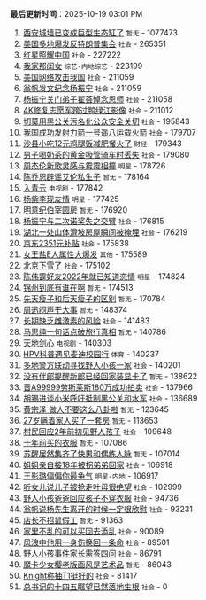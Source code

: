
**最后更新时间**：2025-10-19 03:01 PM
1. [西安城墙已变成巨型生态缸了](https://m.weibo.cn/search?containerid=100103type%3D1%26t%3D10%26q%3D%E8%A5%BF%E5%AE%89%E5%9F%8E%E5%A2%99%E5%B7%B2%E5%8F%98%E6%88%90%E5%B7%A8%E5%9E%8B%E7%94%9F%E6%80%81%E7%BC%B8%E4%BA%86&stream_entry_id=31&isnewpage=1&extparam=seat%3D1%26lcate%3D5001%26realpos%3D1%26filter_type%3Drealtimehot%26q%3D%25E8%25A5%25BF%25E5%25AE%2589%25E5%259F%258E%25E5%25A2%2599%25E5%25B7%25B2%25E5%258F%2598%25E6%2588%2590%25E5%25B7%25A8%25E5%259E%258B%25E7%2594%259F%25E6%2580%2581%25E7%25BC%25B8%25E4%25BA%2586%26flag%3D0%26cate%3D5001%26c_type%3D31%26dgr%3D0%26stream_entry_id%3D31%26pos%3D0%26band_rank%3D1%26display_time%3D1760857274%26pre_seqid%3D176085727415402734180159) `暂无` - 1077473
2. [美国多地爆发反特朗普集会](https://m.weibo.cn/search?containerid=100103type%3D1%26t%3D10%26q%3D%23%E7%BE%8E%E5%9B%BD%E5%A4%9A%E5%9C%B0%E7%88%86%E5%8F%91%E5%8F%8D%E7%89%B9%E6%9C%97%E6%99%AE%E9%9B%86%E4%BC%9A%23&stream_entry_id=31&isnewpage=1&extparam=seat%3D1%26lcate%3D5001%26realpos%3D2%26filter_type%3Drealtimehot%26q%3D%2523%25E7%25BE%258E%25E5%259B%25BD%25E5%25A4%259A%25E5%259C%25B0%25E7%2588%2586%25E5%258F%2591%25E5%258F%258D%25E7%2589%25B9%25E6%259C%2597%25E6%2599%25AE%25E9%259B%2586%25E4%25BC%259A%2523%26flag%3D0%26cate%3D5001%26c_type%3D31%26dgr%3D0%26stream_entry_id%3D31%26pos%3D1%26band_rank%3D2%26display_time%3D1760857274%26pre_seqid%3D176085727415402734180159) `社会` - 265351
3. [红星照耀中国](https://m.weibo.cn/search?containerid=100103type%3D1%26t%3D10%26q%3D%23%E7%BA%A2%E6%98%9F%E7%85%A7%E8%80%80%E4%B8%AD%E5%9B%BD%23&stream_entry_id=31&isnewpage=1&extparam=seat%3D1%26lcate%3D5001%26realpos%3D3%26filter_type%3Drealtimehot%26q%3D%2523%25E7%25BA%25A2%25E6%2598%259F%25E7%2585%25A7%25E8%2580%2580%25E4%25B8%25AD%25E5%259B%25BD%2523%26flag%3D0%26cate%3D5001%26c_type%3D31%26dgr%3D0%26stream_entry_id%3D31%26pos%3D2%26band_rank%3D3%26display_time%3D1760857274%26pre_seqid%3D176085727415402734180159) `社会` - 227222
4. [我家那闺女](https://m.weibo.cn/search?containerid=100103type%3D1%26t%3D10%26q%3D%E6%88%91%E5%AE%B6%E9%82%A3%E9%97%BA%E5%A5%B3&stream_entry_id=31&isnewpage=1&extparam=seat%3D1%26lcate%3D5001%26realpos%3D4%26filter_type%3Drealtimehot%26q%3D%25E6%2588%2591%25E5%25AE%25B6%25E9%2582%25A3%25E9%2597%25BA%25E5%25A5%25B3%26flag%3D0%26cate%3D5001%26c_type%3D31%26dgr%3D0%26stream_entry_id%3D31%26pos%3D3%26band_rank%3D4%26display_time%3D1760857274%26pre_seqid%3D176085727415402734180159) `综艺-内地综艺` - 223199
5. [美国网络攻击我国](https://m.weibo.cn/search?containerid=100103type%3D1%26t%3D10%26q%3D%23%E7%BE%8E%E5%9B%BD%E7%BD%91%E7%BB%9C%E6%94%BB%E5%87%BB%E6%88%91%E5%9B%BD%23&stream_entry_id=31&isnewpage=1&extparam=seat%3D1%26lcate%3D5001%26realpos%3D5%26filter_type%3Drealtimehot%26q%3D%2523%25E7%25BE%258E%25E5%259B%25BD%25E7%25BD%2591%25E7%25BB%259C%25E6%2594%25BB%25E5%2587%25BB%25E6%2588%2591%25E5%259B%25BD%2523%26flag%3D0%26cate%3D5001%26c_type%3D31%26dgr%3D0%26stream_entry_id%3D31%26pos%3D4%26band_rank%3D5%26display_time%3D1760857274%26pre_seqid%3D176085727415402734180159) `社会` - 211059
6. [翁帆发文纪念杨振宁](https://m.weibo.cn/search?containerid=100103type%3D1%26t%3D10%26q%3D%23%E7%BF%81%E5%B8%86%E5%8F%91%E6%96%87%E7%BA%AA%E5%BF%B5%E6%9D%A8%E6%8C%AF%E5%AE%81%23&stream_entry_id=31&isnewpage=1&extparam=seat%3D1%26lcate%3D5001%26realpos%3D6%26filter_type%3Drealtimehot%26q%3D%2523%25E7%25BF%2581%25E5%25B8%2586%25E5%258F%2591%25E6%2596%2587%25E7%25BA%25AA%25E5%25BF%25B5%25E6%259D%25A8%25E6%258C%25AF%25E5%25AE%2581%2523%26flag%3D2%26cate%3D5001%26c_type%3D31%26dgr%3D0%26stream_entry_id%3D31%26pos%3D5%26band_rank%3D6%26display_time%3D1760857274%26pre_seqid%3D176085727415402734180159) `社会` - 211059
7. [杨振宁关门弟子翟荟悼念恩师](https://m.weibo.cn/search?containerid=100103type%3D1%26t%3D10%26q%3D%23%E6%9D%A8%E6%8C%AF%E5%AE%81%E5%85%B3%E9%97%A8%E5%BC%9F%E5%AD%90%E7%BF%9F%E8%8D%9F%E6%82%BC%E5%BF%B5%E6%81%A9%E5%B8%88%23&stream_entry_id=31&isnewpage=1&extparam=seat%3D1%26lcate%3D5001%26realpos%3D7%26filter_type%3Drealtimehot%26q%3D%2523%25E6%259D%25A8%25E6%258C%25AF%25E5%25AE%2581%25E5%2585%25B3%25E9%2597%25A8%25E5%25BC%259F%25E5%25AD%2590%25E7%25BF%259F%25E8%258D%259F%25E6%2582%25BC%25E5%25BF%25B5%25E6%2581%25A9%25E5%25B8%2588%2523%26flag%3D1%26cate%3D5001%26c_type%3D31%26dgr%3D0%26stream_entry_id%3D31%26pos%3D6%26band_rank%3D7%26display_time%3D1760857274%26pre_seqid%3D176085727415402734180159) `社会` - 211058
8. [4K修复志愿军跨过鸭绿江影像](https://m.weibo.cn/search?containerid=100103type%3D1%26t%3D10%26q%3D%234K%E4%BF%AE%E5%A4%8D%E5%BF%97%E6%84%BF%E5%86%9B%E8%B7%A8%E8%BF%87%E9%B8%AD%E7%BB%BF%E6%B1%9F%E5%BD%B1%E5%83%8F%23&stream_entry_id=31&isnewpage=1&extparam=seat%3D1%26lcate%3D5001%26realpos%3D8%26filter_type%3Drealtimehot%26q%3D%25234K%25E4%25BF%25AE%25E5%25A4%258D%25E5%25BF%2597%25E6%2584%25BF%25E5%2586%259B%25E8%25B7%25A8%25E8%25BF%2587%25E9%25B8%25AD%25E7%25BB%25BF%25E6%25B1%259F%25E5%25BD%25B1%25E5%2583%258F%2523%26flag%3D0%26cate%3D5001%26c_type%3D31%26dgr%3D0%26stream_entry_id%3D31%26pos%3D7%26band_rank%3D8%26display_time%3D1760857274%26pre_seqid%3D176085727415402734180159) `社会` - 211012
9. [切莫用黑公关污名化公众安全关切](https://m.weibo.cn/search?containerid=100103type%3D1%26t%3D10%26q%3D%23%E5%88%87%E8%8E%AB%E7%94%A8%E9%BB%91%E5%85%AC%E5%85%B3%E6%B1%A1%E5%90%8D%E5%8C%96%E5%85%AC%E4%BC%97%E5%AE%89%E5%85%A8%E5%85%B3%E5%88%87%23&stream_entry_id=31&isnewpage=1&extparam=seat%3D1%26lcate%3D5001%26realpos%3D9%26filter_type%3Drealtimehot%26q%3D%2523%25E5%2588%2587%25E8%258E%25AB%25E7%2594%25A8%25E9%25BB%2591%25E5%2585%25AC%25E5%2585%25B3%25E6%25B1%25A1%25E5%2590%258D%25E5%258C%2596%25E5%2585%25AC%25E4%25BC%2597%25E5%25AE%2589%25E5%2585%25A8%25E5%2585%25B3%25E5%2588%2587%2523%26flag%3D0%26cate%3D5001%26c_type%3D31%26dgr%3D0%26stream_entry_id%3D31%26pos%3D8%26band_rank%3D9%26display_time%3D1760857274%26pre_seqid%3D176085727415402734180159) `社会` - 195843
10. [我国成功发射力箭一号遥八运载火箭](https://m.weibo.cn/search?containerid=100103type%3D1%26t%3D10%26q%3D%23%E6%88%91%E5%9B%BD%E6%88%90%E5%8A%9F%E5%8F%91%E5%B0%84%E5%8A%9B%E7%AE%AD%E4%B8%80%E5%8F%B7%E9%81%A5%E5%85%AB%E8%BF%90%E8%BD%BD%E7%81%AB%E7%AE%AD%23&stream_entry_id=31&isnewpage=1&extparam=seat%3D1%26lcate%3D5001%26realpos%3D10%26filter_type%3Drealtimehot%26q%3D%2523%25E6%2588%2591%25E5%259B%25BD%25E6%2588%2590%25E5%258A%259F%25E5%258F%2591%25E5%25B0%2584%25E5%258A%259B%25E7%25AE%25AD%25E4%25B8%2580%25E5%258F%25B7%25E9%2581%25A5%25E5%2585%25AB%25E8%25BF%2590%25E8%25BD%25BD%25E7%2581%25AB%25E7%25AE%25AD%2523%26flag%3D0%26cate%3D5001%26c_type%3D31%26dgr%3D0%26stream_entry_id%3D31%26pos%3D9%26band_rank%3D10%26display_time%3D1760857274%26pre_seqid%3D176085727415402734180159) `社会` - 179707
11. [沙县小吃12元鸡腿饭减肥餐火了](https://m.weibo.cn/search?containerid=100103type%3D1%26t%3D10%26q%3D%23%E6%B2%99%E5%8E%BF%E5%B0%8F%E5%90%8312%E5%85%83%E9%B8%A1%E8%85%BF%E9%A5%AD%E5%87%8F%E8%82%A5%E9%A4%90%E7%81%AB%E4%BA%86%23&stream_entry_id=31&isnewpage=1&extparam=seat%3D1%26lcate%3D5001%26realpos%3D11%26filter_type%3Drealtimehot%26q%3D%2523%25E6%25B2%2599%25E5%258E%25BF%25E5%25B0%258F%25E5%2590%258312%25E5%2585%2583%25E9%25B8%25A1%25E8%2585%25BF%25E9%25A5%25AD%25E5%2587%258F%25E8%2582%25A5%25E9%25A4%2590%25E7%2581%25AB%25E4%25BA%2586%2523%26flag%3D1%26cate%3D5001%26c_type%3D31%26dgr%3D0%26stream_entry_id%3D31%26pos%3D10%26band_rank%3D11%26display_time%3D1760857274%26pre_seqid%3D176085727415402734180159) `财经` - 179343
12. [男子喝奶茶的黄金吸管骑车时丢失](https://m.weibo.cn/search?containerid=100103type%3D1%26t%3D10%26q%3D%23%E7%94%B7%E5%AD%90%E5%96%9D%E5%A5%B6%E8%8C%B6%E7%9A%84%E9%BB%84%E9%87%91%E5%90%B8%E7%AE%A1%E9%AA%91%E8%BD%A6%E6%97%B6%E4%B8%A2%E5%A4%B1%23&stream_entry_id=31&isnewpage=1&extparam=seat%3D1%26lcate%3D5001%26realpos%3D12%26filter_type%3Drealtimehot%26q%3D%2523%25E7%2594%25B7%25E5%25AD%2590%25E5%2596%259D%25E5%25A5%25B6%25E8%258C%25B6%25E7%259A%2584%25E9%25BB%2584%25E9%2587%2591%25E5%2590%25B8%25E7%25AE%25A1%25E9%25AA%2591%25E8%25BD%25A6%25E6%2597%25B6%25E4%25B8%25A2%25E5%25A4%25B1%2523%26flag%3D1%26cate%3D5001%26c_type%3D31%26dgr%3D0%26stream_entry_id%3D31%26pos%3D11%26band_rank%3D12%26display_time%3D1760857274%26pre_seqid%3D176085727415402734180159) `社会` - 179080
13. [周杰伦新歌灵感与霉霉相撞](https://m.weibo.cn/search?containerid=100103type%3D1%26t%3D10%26q%3D%23%E5%91%A8%E6%9D%B0%E4%BC%A6%E6%96%B0%E6%AD%8C%E7%81%B5%E6%84%9F%E4%B8%8E%E9%9C%89%E9%9C%89%E7%9B%B8%E6%92%9E%23&stream_entry_id=31&isnewpage=1&extparam=seat%3D1%26lcate%3D5001%26realpos%3D13%26filter_type%3Drealtimehot%26q%3D%2523%25E5%2591%25A8%25E6%259D%25B0%25E4%25BC%25A6%25E6%2596%25B0%25E6%25AD%258C%25E7%2581%25B5%25E6%2584%259F%25E4%25B8%258E%25E9%259C%2589%25E9%259C%2589%25E7%259B%25B8%25E6%2592%259E%2523%26flag%3D0%26cate%3D5001%26c_type%3D31%26dgr%3D0%26stream_entry_id%3D31%26pos%3D12%26band_rank%3D13%26display_time%3D1760857274%26pre_seqid%3D176085727415402734180159) `明星` - 178726
14. [陈乔恩辟谣艾伦私生子](https://m.weibo.cn/search?containerid=100103type%3D1%26t%3D10%26q%3D%E9%99%88%E4%B9%94%E6%81%A9%E8%BE%9F%E8%B0%A3%E8%89%BE%E4%BC%A6%E7%A7%81%E7%94%9F%E5%AD%90&stream_entry_id=31&isnewpage=1&extparam=seat%3D1%26lcate%3D5001%26realpos%3D14%26filter_type%3Drealtimehot%26q%3D%25E9%2599%2588%25E4%25B9%2594%25E6%2581%25A9%25E8%25BE%259F%25E8%25B0%25A3%25E8%2589%25BE%25E4%25BC%25A6%25E7%25A7%2581%25E7%2594%259F%25E5%25AD%2590%26flag%3D0%26cate%3D5001%26c_type%3D31%26dgr%3D0%26stream_entry_id%3D31%26pos%3D13%26band_rank%3D14%26display_time%3D1760857274%26pre_seqid%3D176085727415402734180159) `暂无` - 178164
15. [入青云](https://m.weibo.cn/search?containerid=100103type%3D1%26t%3D10%26q%3D%E5%85%A5%E9%9D%92%E4%BA%91&stream_entry_id=31&isnewpage=1&extparam=seat%3D1%26lcate%3D5001%26realpos%3D15%26filter_type%3Drealtimehot%26q%3D%25E5%2585%25A5%25E9%259D%2592%25E4%25BA%2591%26flag%3D0%26cate%3D5001%26c_type%3D31%26dgr%3D0%26stream_entry_id%3D31%26pos%3D14%26band_rank%3D15%26display_time%3D1760857274%26pre_seqid%3D176085727415402734180159) `电视剧` - 177842
16. [杨紫李现友情](https://m.weibo.cn/search?containerid=100103type%3D1%26t%3D10%26q%3D%23%E6%9D%A8%E7%B4%AB%E6%9D%8E%E7%8E%B0%E5%8F%8B%E6%83%85%23&stream_entry_id=31&isnewpage=1&extparam=seat%3D1%26lcate%3D5001%26realpos%3D16%26filter_type%3Drealtimehot%26q%3D%2523%25E6%259D%25A8%25E7%25B4%25AB%25E6%259D%258E%25E7%258E%25B0%25E5%258F%258B%25E6%2583%2585%2523%26flag%3D0%26cate%3D5001%26c_type%3D31%26dgr%3D0%26stream_entry_id%3D31%26pos%3D15%26band_rank%3D16%26display_time%3D1760857274%26pre_seqid%3D176085727415402734180159) `明星` - 177425
17. [明意纪伯宰圆房](https://m.weibo.cn/search?containerid=100103type%3D1%26t%3D10%26q%3D%E6%98%8E%E6%84%8F%E7%BA%AA%E4%BC%AF%E5%AE%B0%E5%9C%86%E6%88%BF&stream_entry_id=31&isnewpage=1&extparam=seat%3D1%26lcate%3D5001%26realpos%3D17%26filter_type%3Drealtimehot%26q%3D%25E6%2598%258E%25E6%2584%258F%25E7%25BA%25AA%25E4%25BC%25AF%25E5%25AE%25B0%25E5%259C%2586%25E6%2588%25BF%26flag%3D0%26cate%3D5001%26c_type%3D31%26dgr%3D0%26stream_entry_id%3D31%26pos%3D16%26band_rank%3D17%26display_time%3D1760857274%26pre_seqid%3D176085727415402734180159) `暂无` - 176920
18. [杨振宁与二次诺奖失之交臂](https://m.weibo.cn/search?containerid=100103type%3D1%26t%3D10%26q%3D%23%E6%9D%A8%E6%8C%AF%E5%AE%81%E4%B8%8E%E4%BA%8C%E6%AC%A1%E8%AF%BA%E5%A5%96%E5%A4%B1%E4%B9%8B%E4%BA%A4%E8%87%82%23&stream_entry_id=31&isnewpage=1&extparam=seat%3D1%26lcate%3D5001%26realpos%3D18%26filter_type%3Drealtimehot%26q%3D%2523%25E6%259D%25A8%25E6%258C%25AF%25E5%25AE%2581%25E4%25B8%258E%25E4%25BA%258C%25E6%25AC%25A1%25E8%25AF%25BA%25E5%25A5%2596%25E5%25A4%25B1%25E4%25B9%258B%25E4%25BA%25A4%25E8%2587%2582%2523%26flag%3D0%26cate%3D5001%26c_type%3D31%26dgr%3D0%26stream_entry_id%3D31%26pos%3D17%26band_rank%3D18%26display_time%3D1760857274%26pre_seqid%3D176085727415402734180159) `社会` - 176815
19. [湖北一处山体滑坡房屋瞬间被掩埋](https://m.weibo.cn/search?containerid=100103type%3D1%26t%3D10%26q%3D%23%E6%B9%96%E5%8C%97%E4%B8%80%E5%A4%84%E5%B1%B1%E4%BD%93%E6%BB%91%E5%9D%A1%E6%88%BF%E5%B1%8B%E7%9E%AC%E9%97%B4%E8%A2%AB%E6%8E%A9%E5%9F%8B%23&stream_entry_id=31&isnewpage=1&extparam=seat%3D1%26lcate%3D5001%26realpos%3D19%26filter_type%3Drealtimehot%26q%3D%2523%25E6%25B9%2596%25E5%258C%2597%25E4%25B8%2580%25E5%25A4%2584%25E5%25B1%25B1%25E4%25BD%2593%25E6%25BB%2591%25E5%259D%25A1%25E6%2588%25BF%25E5%25B1%258B%25E7%259E%25AC%25E9%2597%25B4%25E8%25A2%25AB%25E6%258E%25A9%25E5%259F%258B%2523%26flag%3D1%26cate%3D5001%26c_type%3D31%26dgr%3D0%26stream_entry_id%3D31%26pos%3D18%26band_rank%3D19%26display_time%3D1760857274%26pre_seqid%3D176085727415402734180159) `社会` - 176219
20. [京东2351元补贴](https://m.weibo.cn/search?containerid=100103type%3D1%26t%3D10%26q%3D%23%E4%BA%AC%E4%B8%9C2351%E5%85%83%E8%A1%A5%E8%B4%B4%23&stream_entry_id=31&isnewpage=1&extparam=seat%3D1%26lcate%3D5001%26realpos%3D20%26filter_type%3Drealtimehot%26q%3D%2523%25E4%25BA%25AC%25E4%25B8%259C2351%25E5%2585%2583%25E8%25A1%25A5%25E8%25B4%25B4%2523%26flag%3D1%26cate%3D5001%26c_type%3D31%26dgr%3D0%26stream_entry_id%3D31%26pos%3D19%26band_rank%3D20%26display_time%3D1760857274%26pre_seqid%3D176085727415402734180159) `社会` - 175838
21. [女王盐E人属性大爆发](https://m.weibo.cn/search?containerid=100103type%3D1%26t%3D10%26q%3D%23%E5%A5%B3%E7%8E%8B%E7%9B%90E%E4%BA%BA%E5%B1%9E%E6%80%A7%E5%A4%A7%E7%88%86%E5%8F%91%23&stream_entry_id=31&isnewpage=1&extparam=seat%3D1%26lcate%3D5001%26realpos%3D21%26filter_type%3Drealtimehot%26q%3D%2523%25E5%25A5%25B3%25E7%258E%258B%25E7%259B%2590E%25E4%25BA%25BA%25E5%25B1%259E%25E6%2580%25A7%25E5%25A4%25A7%25E7%2588%2586%25E5%258F%2591%2523%26flag%3D1%26cate%3D5001%26c_type%3D31%26dgr%3D0%26stream_entry_id%3D31%26pos%3D20%26band_rank%3D21%26display_time%3D1760857274%26pre_seqid%3D176085727415402734180159) `其他` - 175589
22. [北京下雪了](https://m.weibo.cn/search?containerid=100103type%3D1%26t%3D10%26q%3D%23%E5%8C%97%E4%BA%AC%E4%B8%8B%E9%9B%AA%E4%BA%86%23&stream_entry_id=31&isnewpage=1&extparam=seat%3D1%26lcate%3D5001%26realpos%3D22%26filter_type%3Drealtimehot%26q%3D%2523%25E5%258C%2597%25E4%25BA%25AC%25E4%25B8%258B%25E9%259B%25AA%25E4%25BA%2586%2523%26flag%3D0%26cate%3D5001%26c_type%3D31%26dgr%3D0%26stream_entry_id%3D31%26pos%3D21%26band_rank%3D22%26display_time%3D1760857274%26pre_seqid%3D176085727415402734180159) `社会` - 175102
23. [陈伟霆好友2022年就已知道恋情](https://m.weibo.cn/search?containerid=100103type%3D1%26t%3D10%26q%3D%23%E9%99%88%E4%BC%9F%E9%9C%86%E5%A5%BD%E5%8F%8B2022%E5%B9%B4%E5%B0%B1%E5%B7%B2%E7%9F%A5%E9%81%93%E6%81%8B%E6%83%85%23&stream_entry_id=31&isnewpage=1&extparam=seat%3D1%26lcate%3D5001%26realpos%3D23%26filter_type%3Drealtimehot%26q%3D%2523%25E9%2599%2588%25E4%25BC%259F%25E9%259C%2586%25E5%25A5%25BD%25E5%258F%258B2022%25E5%25B9%25B4%25E5%25B0%25B1%25E5%25B7%25B2%25E7%259F%25A5%25E9%2581%2593%25E6%2581%258B%25E6%2583%2585%2523%26flag%3D0%26cate%3D5001%26c_type%3D31%26dgr%3D0%26stream_entry_id%3D31%26pos%3D22%26band_rank%3D23%26display_time%3D1760857274%26pre_seqid%3D176085727415402734180159) `明星` - 174824
24. [锦州到底有谁在啊](https://m.weibo.cn/search?containerid=100103type%3D1%26t%3D10%26q%3D%E9%94%A6%E5%B7%9E%E5%88%B0%E5%BA%95%E6%9C%89%E8%B0%81%E5%9C%A8%E5%95%8A&stream_entry_id=31&isnewpage=1&extparam=seat%3D1%26lcate%3D5001%26realpos%3D24%26filter_type%3Drealtimehot%26q%3D%25E9%2594%25A6%25E5%25B7%259E%25E5%2588%25B0%25E5%25BA%2595%25E6%259C%2589%25E8%25B0%2581%25E5%259C%25A8%25E5%2595%258A%26flag%3D1%26cate%3D5001%26c_type%3D31%26dgr%3D0%26stream_entry_id%3D31%26pos%3D23%26band_rank%3D24%26display_time%3D1760857274%26pre_seqid%3D176085727415402734180159) `暂无` - 174513
25. [先天瘦子和后天瘦子的区别](https://m.weibo.cn/search?containerid=100103type%3D1%26t%3D10%26q%3D%E5%85%88%E5%A4%A9%E7%98%A6%E5%AD%90%E5%92%8C%E5%90%8E%E5%A4%A9%E7%98%A6%E5%AD%90%E7%9A%84%E5%8C%BA%E5%88%AB&stream_entry_id=31&isnewpage=1&extparam=seat%3D1%26lcate%3D5001%26realpos%3D25%26filter_type%3Drealtimehot%26q%3D%25E5%2585%2588%25E5%25A4%25A9%25E7%2598%25A6%25E5%25AD%2590%25E5%2592%258C%25E5%2590%258E%25E5%25A4%25A9%25E7%2598%25A6%25E5%25AD%2590%25E7%259A%2584%25E5%258C%25BA%25E5%2588%25AB%26flag%3D1%26cate%3D5001%26c_type%3D31%26dgr%3D0%26stream_entry_id%3D31%26pos%3D24%26band_rank%3D25%26display_time%3D1760857274%26pre_seqid%3D176085727415402734180159) `暂无` - 170784
26. [周迅闷声干大事](https://m.weibo.cn/search?containerid=100103type%3D1%26t%3D10%26q%3D%E5%91%A8%E8%BF%85%E9%97%B7%E5%A3%B0%E5%B9%B2%E5%A4%A7%E4%BA%8B&stream_entry_id=31&isnewpage=1&extparam=seat%3D1%26lcate%3D5001%26realpos%3D26%26filter_type%3Drealtimehot%26q%3D%25E5%2591%25A8%25E8%25BF%2585%25E9%2597%25B7%25E5%25A3%25B0%25E5%25B9%25B2%25E5%25A4%25A7%25E4%25BA%258B%26flag%3D0%26cate%3D5001%26c_type%3D31%26dgr%3D0%26stream_entry_id%3D31%26pos%3D25%26band_rank%3D26%26display_time%3D1760857274%26pre_seqid%3D176085727415402734180159) `暂无` - 148374
27. [长期缺乏雌激素的风险](https://m.weibo.cn/search?containerid=100103type%3D1%26t%3D10%26q%3D%23%E9%95%BF%E6%9C%9F%E7%BC%BA%E4%B9%8F%E9%9B%8C%E6%BF%80%E7%B4%A0%E7%9A%84%E9%A3%8E%E9%99%A9%23&stream_entry_id=31&isnewpage=1&extparam=seat%3D1%26lcate%3D5001%26realpos%3D27%26filter_type%3Drealtimehot%26q%3D%2523%25E9%2595%25BF%25E6%259C%259F%25E7%25BC%25BA%25E4%25B9%258F%25E9%259B%258C%25E6%25BF%2580%25E7%25B4%25A0%25E7%259A%2584%25E9%25A3%258E%25E9%2599%25A9%2523%26flag%3D0%26cate%3D5001%26c_type%3D31%26dgr%3D0%26stream_entry_id%3D31%26pos%3D26%26band_rank%3D27%26display_time%3D1760857274%26pre_seqid%3D176085727415402734180159) `社会` - 141483
28. [马思纯一句话点破旅行真相](https://m.weibo.cn/search?containerid=100103type%3D1%26t%3D10%26q%3D%E9%A9%AC%E6%80%9D%E7%BA%AF%E4%B8%80%E5%8F%A5%E8%AF%9D%E7%82%B9%E7%A0%B4%E6%97%85%E8%A1%8C%E7%9C%9F%E7%9B%B8&stream_entry_id=31&isnewpage=1&extparam=seat%3D1%26lcate%3D5001%26realpos%3D28%26filter_type%3Drealtimehot%26q%3D%25E9%25A9%25AC%25E6%2580%259D%25E7%25BA%25AF%25E4%25B8%2580%25E5%258F%25A5%25E8%25AF%259D%25E7%2582%25B9%25E7%25A0%25B4%25E6%2597%2585%25E8%25A1%258C%25E7%259C%259F%25E7%259B%25B8%26flag%3D1%26cate%3D5001%26c_type%3D31%26dgr%3D0%26stream_entry_id%3D31%26pos%3D27%26band_rank%3D28%26display_time%3D1760857274%26pre_seqid%3D176085727415402734180159) `暂无` - 140786
29. [天地剑心](https://m.weibo.cn/search?containerid=100103type%3D1%26t%3D10%26q%3D%E5%A4%A9%E5%9C%B0%E5%89%91%E5%BF%83&stream_entry_id=31&isnewpage=1&extparam=seat%3D1%26lcate%3D5001%26realpos%3D29%26filter_type%3Drealtimehot%26q%3D%25E5%25A4%25A9%25E5%259C%25B0%25E5%2589%2591%25E5%25BF%2583%26flag%3D0%26cate%3D5001%26c_type%3D31%26dgr%3D0%26stream_entry_id%3D31%26pos%3D28%26band_rank%3D29%26display_time%3D1760857274%26pre_seqid%3D176085727415402734180159) `电视剧` - 140303
30. [HPV科普遇见麦迪校园行](https://m.weibo.cn/search?containerid=100103type%3D1%26t%3D10%26q%3D%23HPV%E7%A7%91%E6%99%AE%E9%81%87%E8%A7%81%E9%BA%A6%E8%BF%AA%E6%A0%A1%E5%9B%AD%E8%A1%8C%23&stream_entry_id=31&isnewpage=1&extparam=seat%3D1%26lcate%3D5001%26realpos%3D30%26filter_type%3Drealtimehot%26q%3D%2523HPV%25E7%25A7%2591%25E6%2599%25AE%25E9%2581%2587%25E8%25A7%2581%25E9%25BA%25A6%25E8%25BF%25AA%25E6%25A0%25A1%25E5%259B%25AD%25E8%25A1%258C%2523%26flag%3D1%26cate%3D5001%26c_type%3D31%26dgr%3D0%26stream_entry_id%3D31%26pos%3D29%26band_rank%3D30%26display_time%3D1760857274%26pre_seqid%3D176085727415402734180159) `体育` - 140237
31. [多地警方联动寻找野人小孩一家](https://m.weibo.cn/search?containerid=100103type%3D1%26t%3D10%26q%3D%23%E5%A4%9A%E5%9C%B0%E8%AD%A6%E6%96%B9%E8%81%94%E5%8A%A8%E5%AF%BB%E6%89%BE%E9%87%8E%E4%BA%BA%E5%B0%8F%E5%AD%A9%E4%B8%80%E5%AE%B6%23&stream_entry_id=31&isnewpage=1&extparam=seat%3D1%26lcate%3D5001%26realpos%3D31%26filter_type%3Drealtimehot%26q%3D%2523%25E5%25A4%259A%25E5%259C%25B0%25E8%25AD%25A6%25E6%2596%25B9%25E8%2581%2594%25E5%258A%25A8%25E5%25AF%25BB%25E6%2589%25BE%25E9%2587%258E%25E4%25BA%25BA%25E5%25B0%258F%25E5%25AD%25A9%25E4%25B8%2580%25E5%25AE%25B6%2523%26flag%3D0%26cate%3D5001%26c_type%3D31%26dgr%3D0%26stream_entry_id%3D31%26pos%3D30%26band_rank%3D31%26display_time%3D1760857274%26pre_seqid%3D176085727415402734180159) `社会` - 140201
32. [没有伴郎提醒新郎已经回家装显卡了](https://m.weibo.cn/search?containerid=100103type%3D1%26t%3D10%26q%3D%E6%B2%A1%E6%9C%89%E4%BC%B4%E9%83%8E%E6%8F%90%E9%86%92%E6%96%B0%E9%83%8E%E5%B7%B2%E7%BB%8F%E5%9B%9E%E5%AE%B6%E8%A3%85%E6%98%BE%E5%8D%A1%E4%BA%86&stream_entry_id=31&isnewpage=1&extparam=seat%3D1%26lcate%3D5001%26realpos%3D32%26filter_type%3Drealtimehot%26q%3D%25E6%25B2%25A1%25E6%259C%2589%25E4%25BC%25B4%25E9%2583%258E%25E6%258F%2590%25E9%2586%2592%25E6%2596%25B0%25E9%2583%258E%25E5%25B7%25B2%25E7%25BB%258F%25E5%259B%259E%25E5%25AE%25B6%25E8%25A3%2585%25E6%2598%25BE%25E5%258D%25A1%25E4%25BA%2586%26flag%3D1%26cate%3D5001%26c_type%3D31%26dgr%3D0%26stream_entry_id%3D31%26pos%3D31%26band_rank%3D32%26display_time%3D1760857274%26pre_seqid%3D176085727415402734180159) `暂无` - 138622
33. [晋A99999劳斯莱斯180万成功拍卖](https://m.weibo.cn/search?containerid=100103type%3D1%26t%3D10%26q%3D%23%E6%99%8BA99999%E5%8A%B3%E6%96%AF%E8%8E%B1%E6%96%AF180%E4%B8%87%E6%88%90%E5%8A%9F%E6%8B%8D%E5%8D%96%23&stream_entry_id=31&isnewpage=1&extparam=seat%3D1%26lcate%3D5001%26realpos%3D33%26filter_type%3Drealtimehot%26q%3D%2523%25E6%2599%258BA99999%25E5%258A%25B3%25E6%2596%25AF%25E8%258E%25B1%25E6%2596%25AF180%25E4%25B8%2587%25E6%2588%2590%25E5%258A%259F%25E6%258B%258D%25E5%258D%2596%2523%26flag%3D1%26cate%3D5001%26c_type%3D31%26dgr%3D0%26stream_entry_id%3D31%26pos%3D32%26band_rank%3D33%26display_time%3D1760857274%26pre_seqid%3D176085727415402734180159) `社会` - 137966
34. [胡锡进谈小米呼吁抵制黑公关和水军](https://m.weibo.cn/search?containerid=100103type%3D1%26t%3D10%26q%3D%23%E8%83%A1%E9%94%A1%E8%BF%9B%E8%B0%88%E5%B0%8F%E7%B1%B3%E5%91%BC%E5%90%81%E6%8A%B5%E5%88%B6%E9%BB%91%E5%85%AC%E5%85%B3%E5%92%8C%E6%B0%B4%E5%86%9B%23&stream_entry_id=31&isnewpage=1&extparam=seat%3D1%26lcate%3D5001%26realpos%3D34%26filter_type%3Drealtimehot%26q%3D%2523%25E8%2583%25A1%25E9%2594%25A1%25E8%25BF%259B%25E8%25B0%2588%25E5%25B0%258F%25E7%25B1%25B3%25E5%2591%25BC%25E5%2590%2581%25E6%258A%25B5%25E5%2588%25B6%25E9%25BB%2591%25E5%2585%25AC%25E5%2585%25B3%25E5%2592%258C%25E6%25B0%25B4%25E5%2586%259B%2523%26flag%3D1%26cate%3D5001%26c_type%3D31%26dgr%3D0%26stream_entry_id%3D31%26pos%3D33%26band_rank%3D34%26display_time%3D1760857274%26pre_seqid%3D176085727415402734180159) `社会` - 136689
35. [黄宗泽 做人不要这么八卦啦](https://m.weibo.cn/search?containerid=100103type%3D1%26t%3D10%26q%3D%E9%BB%84%E5%AE%97%E6%B3%BD+%E5%81%9A%E4%BA%BA%E4%B8%8D%E8%A6%81%E8%BF%99%E4%B9%88%E5%85%AB%E5%8D%A6%E5%95%A6&stream_entry_id=31&isnewpage=1&extparam=seat%3D1%26lcate%3D5001%26realpos%3D35%26filter_type%3Drealtimehot%26q%3D%25E9%25BB%2584%25E5%25AE%2597%25E6%25B3%25BD%2520%25E5%2581%259A%25E4%25BA%25BA%25E4%25B8%258D%25E8%25A6%2581%25E8%25BF%2599%25E4%25B9%2588%25E5%2585%25AB%25E5%258D%25A6%25E5%2595%25A6%26flag%3D1%26cate%3D5001%26c_type%3D31%26dgr%3D0%26stream_entry_id%3D31%26pos%3D34%26band_rank%3D35%26display_time%3D1760857274%26pre_seqid%3D176085727415402734180159) `暂无` - 123645
36. [27岁瞒着家人买了一套房](https://m.weibo.cn/search?containerid=100103type%3D1%26t%3D10%26q%3D27%E5%B2%81%E7%9E%92%E7%9D%80%E5%AE%B6%E4%BA%BA%E4%B9%B0%E4%BA%86%E4%B8%80%E5%A5%97%E6%88%BF&stream_entry_id=31&isnewpage=1&extparam=seat%3D1%26lcate%3D5001%26realpos%3D36%26filter_type%3Drealtimehot%26q%3D27%25E5%25B2%2581%25E7%259E%2592%25E7%259D%2580%25E5%25AE%25B6%25E4%25BA%25BA%25E4%25B9%25B0%25E4%25BA%2586%25E4%25B8%2580%25E5%25A5%2597%25E6%2588%25BF%26flag%3D0%26cate%3D5001%26c_type%3D31%26dgr%3D0%26stream_entry_id%3D31%26pos%3D35%26band_rank%3D36%26display_time%3D1760857274%26pre_seqid%3D176085727415402734180159) `暂无` - 113653
37. [村民回应2年前初见野人孩子](https://m.weibo.cn/search?containerid=100103type%3D1%26t%3D10%26q%3D%23%E6%9D%91%E6%B0%91%E5%9B%9E%E5%BA%942%E5%B9%B4%E5%89%8D%E5%88%9D%E8%A7%81%E9%87%8E%E4%BA%BA%E5%AD%A9%E5%AD%90%23&stream_entry_id=31&isnewpage=1&extparam=seat%3D1%26lcate%3D5001%26realpos%3D37%26filter_type%3Drealtimehot%26q%3D%2523%25E6%259D%2591%25E6%25B0%2591%25E5%259B%259E%25E5%25BA%25942%25E5%25B9%25B4%25E5%2589%258D%25E5%2588%259D%25E8%25A7%2581%25E9%2587%258E%25E4%25BA%25BA%25E5%25AD%25A9%25E5%25AD%2590%2523%26flag%3D1%26cate%3D5001%26c_type%3D31%26dgr%3D0%26stream_entry_id%3D31%26pos%3D36%26band_rank%3D37%26display_time%3D1760857274%26pre_seqid%3D176085727415402734180159) `社会` - 109648
38. [十年前买的衣服](https://m.weibo.cn/search?containerid=100103type%3D1%26t%3D10%26q%3D%E5%8D%81%E5%B9%B4%E5%89%8D%E4%B9%B0%E7%9A%84%E8%A1%A3%E6%9C%8D&stream_entry_id=31&isnewpage=1&extparam=seat%3D1%26lcate%3D5001%26realpos%3D38%26filter_type%3Drealtimehot%26q%3D%25E5%258D%2581%25E5%25B9%25B4%25E5%2589%258D%25E4%25B9%25B0%25E7%259A%2584%25E8%25A1%25A3%25E6%259C%258D%26flag%3D1%26cate%3D5001%26c_type%3D31%26dgr%3D0%26stream_entry_id%3D31%26pos%3D37%26band_rank%3D38%26display_time%3D1760857274%26pre_seqid%3D176085727415402734180159) `暂无` - 107086
39. [苏醒居然集齐了快男和偶练人脉](https://m.weibo.cn/search?containerid=100103type%3D1%26t%3D10%26q%3D%E8%8B%8F%E9%86%92%E5%B1%85%E7%84%B6%E9%9B%86%E9%BD%90%E4%BA%86%E5%BF%AB%E7%94%B7%E5%92%8C%E5%81%B6%E7%BB%83%E4%BA%BA%E8%84%89&stream_entry_id=31&isnewpage=1&extparam=seat%3D1%26lcate%3D5001%26realpos%3D39%26filter_type%3Drealtimehot%26q%3D%25E8%258B%258F%25E9%2586%2592%25E5%25B1%2585%25E7%2584%25B6%25E9%259B%2586%25E9%25BD%2590%25E4%25BA%2586%25E5%25BF%25AB%25E7%2594%25B7%25E5%2592%258C%25E5%2581%25B6%25E7%25BB%2583%25E4%25BA%25BA%25E8%2584%2589%26flag%3D1%26cate%3D5001%26c_type%3D31%26dgr%3D0%26stream_entry_id%3D31%26pos%3D38%26band_rank%3D39%26display_time%3D1760857274%26pre_seqid%3D176085727415402734180159) `暂无` - 107014
40. [姐姐亲自接18年被拐弟弟回家](https://m.weibo.cn/search?containerid=100103type%3D1%26t%3D10%26q%3D%23%E5%A7%90%E5%A7%90%E4%BA%B2%E8%87%AA%E6%8E%A518%E5%B9%B4%E8%A2%AB%E6%8B%90%E5%BC%9F%E5%BC%9F%E5%9B%9E%E5%AE%B6%23&stream_entry_id=31&isnewpage=1&extparam=seat%3D1%26lcate%3D5001%26realpos%3D40%26filter_type%3Drealtimehot%26q%3D%2523%25E5%25A7%2590%25E5%25A7%2590%25E4%25BA%25B2%25E8%2587%25AA%25E6%258E%25A518%25E5%25B9%25B4%25E8%25A2%25AB%25E6%258B%2590%25E5%25BC%259F%25E5%25BC%259F%25E5%259B%259E%25E5%25AE%25B6%2523%26flag%3D1%26cate%3D5001%26c_type%3D31%26dgr%3D0%26stream_entry_id%3D31%26pos%3D39%26band_rank%3D40%26display_time%3D1760857274%26pre_seqid%3D176085727415402734180159) `社会` - 106918
41. [王影璐偏偏你最争气](https://m.weibo.cn/search?containerid=100103type%3D1%26t%3D10%26q%3D%E7%8E%8B%E5%BD%B1%E7%92%90%E5%81%8F%E5%81%8F%E4%BD%A0%E6%9C%80%E4%BA%89%E6%B0%94&stream_entry_id=31&isnewpage=1&extparam=seat%3D1%26lcate%3D5001%26realpos%3D41%26filter_type%3Drealtimehot%26q%3D%25E7%258E%258B%25E5%25BD%25B1%25E7%2592%2590%25E5%2581%258F%25E5%2581%258F%25E4%25BD%25A0%25E6%259C%2580%25E4%25BA%2589%25E6%25B0%2594%26flag%3D1%26cate%3D5001%26c_type%3D31%26dgr%3D0%26stream_entry_id%3D31%26pos%3D40%26band_rank%3D41%26display_time%3D1760857274%26pre_seqid%3D176085727415402734180159) `明星-内地` - 106917
42. [听女儿说儿子被抢走叶母很绝望](https://m.weibo.cn/search?containerid=100103type%3D1%26t%3D10%26q%3D%23%E5%90%AC%E5%A5%B3%E5%84%BF%E8%AF%B4%E5%84%BF%E5%AD%90%E8%A2%AB%E6%8A%A2%E8%B5%B0%E5%8F%B6%E6%AF%8D%E5%BE%88%E7%BB%9D%E6%9C%9B%23&stream_entry_id=31&isnewpage=1&extparam=seat%3D1%26lcate%3D5001%26realpos%3D42%26filter_type%3Drealtimehot%26q%3D%2523%25E5%2590%25AC%25E5%25A5%25B3%25E5%2584%25BF%25E8%25AF%25B4%25E5%2584%25BF%25E5%25AD%2590%25E8%25A2%25AB%25E6%258A%25A2%25E8%25B5%25B0%25E5%258F%25B6%25E6%25AF%258D%25E5%25BE%2588%25E7%25BB%259D%25E6%259C%259B%2523%26flag%3D1%26cate%3D5001%26c_type%3D31%26dgr%3D0%26stream_entry_id%3D31%26pos%3D41%26band_rank%3D42%26display_time%3D1760857274%26pre_seqid%3D176085727415402734180159) `社会` - 102999
43. [野人小孩爸爸回应孩子不穿衣服](https://m.weibo.cn/search?containerid=100103type%3D1%26t%3D10%26q%3D%23%E9%87%8E%E4%BA%BA%E5%B0%8F%E5%AD%A9%E7%88%B8%E7%88%B8%E5%9B%9E%E5%BA%94%E5%AD%A9%E5%AD%90%E4%B8%8D%E7%A9%BF%E8%A1%A3%E6%9C%8D%23&stream_entry_id=31&isnewpage=1&extparam=seat%3D1%26lcate%3D5001%26realpos%3D43%26filter_type%3Drealtimehot%26q%3D%2523%25E9%2587%258E%25E4%25BA%25BA%25E5%25B0%258F%25E5%25AD%25A9%25E7%2588%25B8%25E7%2588%25B8%25E5%259B%259E%25E5%25BA%2594%25E5%25AD%25A9%25E5%25AD%2590%25E4%25B8%258D%25E7%25A9%25BF%25E8%25A1%25A3%25E6%259C%258D%2523%26flag%3D1%26cate%3D5001%26c_type%3D31%26dgr%3D0%26stream_entry_id%3D31%26pos%3D42%26band_rank%3D43%26display_time%3D1760857274%26pre_seqid%3D176085727415402734180159) `社会` - 94736
44. [翁帆说杨先生离开的时候一定很欣慰](https://m.weibo.cn/search?containerid=100103type%3D1%26t%3D10%26q%3D%23%E7%BF%81%E5%B8%86%E8%AF%B4%E6%9D%A8%E5%85%88%E7%94%9F%E7%A6%BB%E5%BC%80%E7%9A%84%E6%97%B6%E5%80%99%E4%B8%80%E5%AE%9A%E5%BE%88%E6%AC%A3%E6%85%B0%23&stream_entry_id=31&isnewpage=1&extparam=seat%3D1%26lcate%3D5001%26realpos%3D44%26filter_type%3Drealtimehot%26q%3D%2523%25E7%25BF%2581%25E5%25B8%2586%25E8%25AF%25B4%25E6%259D%25A8%25E5%2585%2588%25E7%2594%259F%25E7%25A6%25BB%25E5%25BC%2580%25E7%259A%2584%25E6%2597%25B6%25E5%2580%2599%25E4%25B8%2580%25E5%25AE%259A%25E5%25BE%2588%25E6%25AC%25A3%25E6%2585%25B0%2523%26flag%3D1%26cate%3D5001%26c_type%3D31%26dgr%3D0%26stream_entry_id%3D31%26pos%3D43%26band_rank%3D44%26display_time%3D1760857274%26pre_seqid%3D176085727415402734180159) `社会` - 93231
45. [店长不招鼠假工](https://m.weibo.cn/search?containerid=100103type%3D1%26t%3D10%26q%3D%E5%BA%97%E9%95%BF%E4%B8%8D%E6%8B%9B%E9%BC%A0%E5%81%87%E5%B7%A5&stream_entry_id=31&isnewpage=1&extparam=seat%3D1%26lcate%3D5001%26realpos%3D45%26filter_type%3Drealtimehot%26q%3D%25E5%25BA%2597%25E9%2595%25BF%25E4%25B8%258D%25E6%258B%259B%25E9%25BC%25A0%25E5%2581%2587%25E5%25B7%25A5%26flag%3D1%26cate%3D5001%26c_type%3D31%26dgr%3D0%26stream_entry_id%3D31%26pos%3D44%26band_rank%3D45%26display_time%3D1760857274%26pre_seqid%3D176085727415402734180159) `暂无` - 91363
46. [家里不乱的可以买回去添乱](https://m.weibo.cn/search?containerid=100103type%3D1%26t%3D10%26q%3D%E5%AE%B6%E9%87%8C%E4%B8%8D%E4%B9%B1%E7%9A%84%E5%8F%AF%E4%BB%A5%E4%B9%B0%E5%9B%9E%E5%8E%BB%E6%B7%BB%E4%B9%B1&stream_entry_id=31&isnewpage=1&extparam=seat%3D1%26lcate%3D5001%26realpos%3D46%26filter_type%3Drealtimehot%26q%3D%25E5%25AE%25B6%25E9%2587%258C%25E4%25B8%258D%25E4%25B9%25B1%25E7%259A%2584%25E5%258F%25AF%25E4%25BB%25A5%25E4%25B9%25B0%25E5%259B%259E%25E5%258E%25BB%25E6%25B7%25BB%25E4%25B9%25B1%26flag%3D1%26cate%3D5001%26c_type%3D31%26dgr%3D0%26stream_entry_id%3D31%26pos%3D45%26band_rank%3D46%26display_time%3D1760857274%26pre_seqid%3D176085727415402734180159) `社会` - 90089
47. [风浪中他用一身伤换回一条命](https://m.weibo.cn/search?containerid=100103type%3D1%26t%3D10%26q%3D%23%E9%A3%8E%E6%B5%AA%E4%B8%AD%E4%BB%96%E7%94%A8%E4%B8%80%E8%BA%AB%E4%BC%A4%E6%8D%A2%E5%9B%9E%E4%B8%80%E6%9D%A1%E5%91%BD%23&stream_entry_id=31&isnewpage=1&extparam=seat%3D1%26lcate%3D5001%26realpos%3D47%26filter_type%3Drealtimehot%26q%3D%2523%25E9%25A3%258E%25E6%25B5%25AA%25E4%25B8%25AD%25E4%25BB%2596%25E7%2594%25A8%25E4%25B8%2580%25E8%25BA%25AB%25E4%25BC%25A4%25E6%258D%25A2%25E5%259B%259E%25E4%25B8%2580%25E6%259D%25A1%25E5%2591%25BD%2523%26flag%3D1%26cate%3D5001%26c_type%3D31%26dgr%3D0%26stream_entry_id%3D31%26pos%3D46%26band_rank%3D47%26display_time%3D1760857274%26pre_seqid%3D176085727415402734180159) `社会` - 89501
48. [野人小孩事件家长需答四问](https://m.weibo.cn/search?containerid=100103type%3D1%26t%3D10%26q%3D%23%E9%87%8E%E4%BA%BA%E5%B0%8F%E5%AD%A9%E4%BA%8B%E4%BB%B6%E5%AE%B6%E9%95%BF%E9%9C%80%E7%AD%94%E5%9B%9B%E9%97%AE%23&stream_entry_id=31&isnewpage=1&extparam=seat%3D1%26lcate%3D5001%26realpos%3D48%26filter_type%3Drealtimehot%26q%3D%2523%25E9%2587%258E%25E4%25BA%25BA%25E5%25B0%258F%25E5%25AD%25A9%25E4%25BA%258B%25E4%25BB%25B6%25E5%25AE%25B6%25E9%2595%25BF%25E9%259C%2580%25E7%25AD%2594%25E5%259B%259B%25E9%2597%25AE%2523%26flag%3D0%26cate%3D5001%26c_type%3D31%26dgr%3D0%26stream_entry_id%3D31%26pos%3D47%26band_rank%3D48%26display_time%3D1760857274%26pre_seqid%3D176085727415402734180159) `社会` - 86791
49. [魔卡少女樱老版画风是艺术品](https://m.weibo.cn/search?containerid=100103type%3D1%26t%3D10%26q%3D%E9%AD%94%E5%8D%A1%E5%B0%91%E5%A5%B3%E6%A8%B1%E8%80%81%E7%89%88%E7%94%BB%E9%A3%8E%E6%98%AF%E8%89%BA%E6%9C%AF%E5%93%81&stream_entry_id=31&isnewpage=1&extparam=seat%3D1%26lcate%3D5001%26realpos%3D49%26filter_type%3Drealtimehot%26q%3D%25E9%25AD%2594%25E5%258D%25A1%25E5%25B0%2591%25E5%25A5%25B3%25E6%25A8%25B1%25E8%2580%2581%25E7%2589%2588%25E7%2594%25BB%25E9%25A3%258E%25E6%2598%25AF%25E8%2589%25BA%25E6%259C%25AF%25E5%2593%2581%26flag%3D1%26cate%3D5001%26c_type%3D31%26dgr%3D0%26stream_entry_id%3D31%26pos%3D48%26band_rank%3D49%26display_time%3D1760857274%26pre_seqid%3D176085727415402734180159) `暂无` - 86043
50. [Knight称抽T1挺好的](https://m.weibo.cn/search?containerid=100103type%3D1%26t%3D10%26q%3D%23Knight%E7%A7%B0%E6%8A%BDT1%E6%8C%BA%E5%A5%BD%E7%9A%84%23&stream_entry_id=31&isnewpage=1&extparam=seat%3D1%26lcate%3D5001%26realpos%3D50%26filter_type%3Drealtimehot%26q%3D%2523Knight%25E7%25A7%25B0%25E6%258A%25BDT1%25E6%258C%25BA%25E5%25A5%25BD%25E7%259A%2584%2523%26flag%3D1%26cate%3D5001%26c_type%3D31%26dgr%3D0%26stream_entry_id%3D31%26pos%3D49%26band_rank%3D50%26display_time%3D1760857274%26pre_seqid%3D176085727415402734180159) `社会` - 81417
51. [总书记的十四五瞩望已然落地生根](https://m.weibo.cn/search?containerid=100103type%3D1%26t%3D10%26q%3D%23%E6%80%BB%E4%B9%A6%E8%AE%B0%E7%9A%84%E5%8D%81%E5%9B%9B%E4%BA%94%E7%9E%A9%E6%9C%9B%E5%B7%B2%E7%84%B6%E8%90%BD%E5%9C%B0%E7%94%9F%E6%A0%B9%23&stream_entry_id=51&isnewpage=1&extparam=seat%3D1%26cate%3D10103%26stream_entry_id%3D51%26pos%3D0%26filter_type%3Drealtimehot%26q%3D%2523%25E6%2580%25BB%25E4%25B9%25A6%25E8%25AE%25B0%25E7%259A%2584%25E5%258D%2581%25E5%259B%259B%25E4%25BA%2594%25E7%259E%25A9%25E6%259C%259B%25E5%25B7%25B2%25E7%2584%25B6%25E8%2590%25BD%25E5%259C%25B0%25E7%2594%259F%25E6%25A0%25B9%2523%26dgr%3D0%26c_type%3D51%26display_time%3D1760857274%26pre_seqid%3D176085727415402734180159) `社会` - 0

